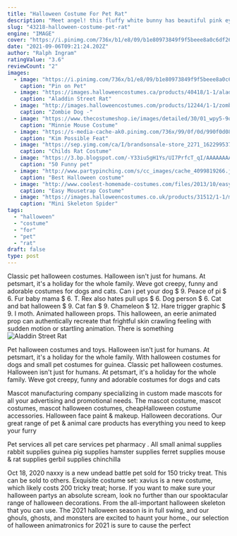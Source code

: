```yaml
---
title: "Halloween Costume For Pet Rat"
description: "Meet angel! this fluffy white bunny has beautiful pink eyes and a beautiful, friendly personality to match. Angel was found as a stray in bad condition in durham -- but has healed up and is ready"
slug: "43218-halloween-costume-pet-rat"
engine: "IMAGE"
cover: "https://i.pinimg.com/736x/b1/e8/09/b1e80973849f9f5beee8a0c6df26b979--peter-pan-peter-otoole.jpg"
date: "2021-09-06T09:21:24.202Z"
author: "Ralph Ingram"
ratingValue: "3.6"
reviewCount: "2"
images:
  - image: "https://i.pinimg.com/736x/b1/e8/09/b1e80973849f9f5beee8a0c6df26b979--peter-pan-peter-otoole.jpg"
    caption: "Pin on Pet"
  - image: "https://images.halloweencostumes.ca/products/40418/1-1/aladdin-street-rat-adult-costume.jpg"
    caption: "Aladdin Street Rat"
  - image: "http://images.halloweencostumes.com/products/12244/1-1/zombie-dog.jpg"
    caption: "Zombie Dog -"
  - image: "https://www.thecostumeshop.ie/images/detailed/30/01_wpy5-9o.jpg"
    caption: "Minnie Mouse Costume"
  - image: "https://s-media-cache-ak0.pinimg.com/736x/99/0f/0d/990f0d08db697e806a6174f93c421dfb.jpg"
    caption: "Kim Possible Feat"
  - image: "https://sep.yimg.com/ca/I/brandsonsale-store_2271_1622995372.jpg"
    caption: "Childs Rat Costume"
  - image: "https://3.bp.blogspot.com/-Y33iuSgH1Ys/UI7PrfcT_qI/AAAAAAAAZys/4y1KKWzHXRM/s1600/funny-pet-costumes-022.jpg"
    caption: "50 Funny pet"
  - image: "http://www.partypinching.com/s/cc_images/cache_4099819266.jpg?t=1472708347"
    caption: "Best Halloween costume"
  - image: "http://www.coolest-homemade-costumes.com/files/2013/10/easy-mousetrap-costume-80845.jpg"
    caption: "Easy Mousetrap Costume"
  - image: "https://images.halloweencostumes.co.uk/products/31512/1-1/mini-skeleton-spider.jpg"
    caption: "Mini Skeleton Spider"
tags:
  - "halloween"
  - "costume"
  - "for"
  - "pet"
  - "rat"
draft: false
type: post
---
```


Classic pet halloween costumes. Halloween isn't just for humans. At petsmart, it's a holiday for the whole family. Weve got creepy, funny and adorable costumes for dogs and cats. Can i pet your dog $ 9. Peace of pi $ 6. Fur baby mama $ 6. T. Rex also hates pull ups $ 6. Dog person $ 6.  Cat and bat halloween $ 9. Cat fan $ 9. Chameleon $ 12. Hare trigger graphic $ 9. I moth. Animated halloween props. This halloween, an eerie animated prop can authentically recreate that frightful skin crawling feeling with sudden motion or startling animation. There is something
![Aladdin Street Rat](https://images.halloweencostumes.ca/products/40418/1-1/aladdin-street-rat-adult-costume.jpg "Aladdin Street Rat")

Pet halloween costumes and toys. Halloween isn&#39;t just for humans. At petsmart, it&#39;s a holiday for the whole family. With halloween costumes for dogs and small pet costumes for guinea. Classic pet halloween costumes. Halloween isn&#39;t just for humans. At petsmart, it&#39;s a holiday for the whole family. Weve got creepy, funny and adorable costumes for dogs and cats
<!--inArticleAds-->

<!--galleryOne-->

Mascot manufacturing company specializing in custom made mascots for all your advertising and promotional needs. The mascot costume, mascot costumes, mascot halloween costumes, cheapHalloween costume accessories. Halloween face paint & makeup. Halloween decorations.  Our great range of pet & animal care products has everything you need to keep your furry
<!--inArticleAds-->

<!--galleryTwo-->

Pet services all pet care services pet pharmacy .  All small animal supplies rabbit supplies guinea pig supplies hamster supplies ferret supplies mouse & rat supplies gerbil supplies chinchilla
<!--galleryThree-->

Oct 18, 2020 naxxy is a new undead battle pet sold for 150 tricky treat. This can be sold to others. Exquisite costume set: xavius is a new costume, which likely costs 200 tricky treat; horse. If you want to make sure your halloween partys an absolute scream, look no further than our spooktacular range of halloween decorations. From the all-important halloween skeleton that you can use. The 2021 halloween season is in full swing, and our ghouls, ghosts, and monsters are excited to haunt your home., our selection of halloween animatronics for 2021 is sure to cause the perfect